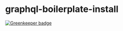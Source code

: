 # graphql-boilerplate-install

[![Greenkeeper badge](https://badges.greenkeeper.io/graphql-boilerplates/graphql-boilerplate-install.svg)](https://greenkeeper.io/)